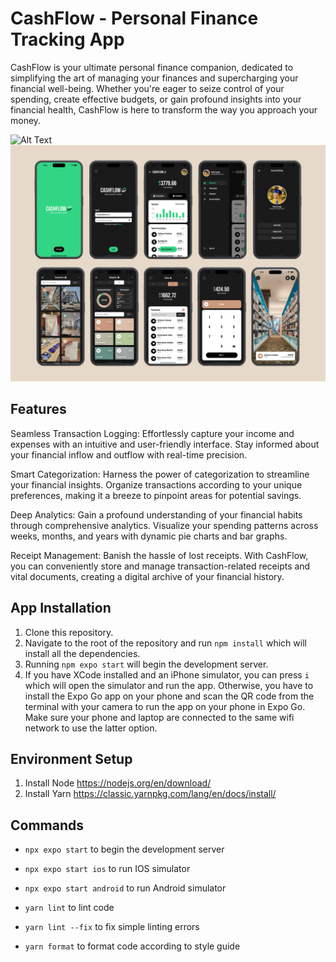 # CashFlow - Personal Finance Tracking App

CashFlow is your ultimate personal finance companion, dedicated to simplifying the art of managing your finances and supercharging your financial well-being. Whether you're eager to seize control of your spending, create effective budgets, or gain profound insights into your financial health, CashFlow is here to transform the way you approach your money.

![Alt Text](assets/README_Images/mainPhoto.png)
![Alt Text](assets/README_Images/secondPhoto.png)

## Features

Seamless Transaction Logging: Effortlessly capture your income and expenses with an intuitive and user-friendly interface. Stay informed about your financial inflow and outflow with real-time precision.

Smart Categorization: Harness the power of categorization to streamline your financial insights. Organize transactions according to your unique preferences, making it a breeze to pinpoint areas for potential savings.

Deep Analytics: Gain a profound understanding of your financial habits through comprehensive analytics. Visualize your spending patterns across weeks, months, and years with dynamic pie charts and bar graphs.

Receipt Management: Banish the hassle of lost receipts. With CashFlow, you can conveniently store and manage transaction-related receipts and vital documents, creating a digital archive of your financial history.

## App Installation

1. Clone this repository.
2. Navigate to the root of the repository and run `npm install` which will install all the dependencies.
3. Running `npm expo start` will begin the development server.
4. If you have XCode installed and an iPhone simulator, you can press `i` which will open the simulator and run the app.
Otherwise, you have to install the Expo Go app on your phone and scan the QR code from the terminal with your camera
to run the app on your phone in Expo Go. Make sure your phone and laptop are connected to the same wifi network to use the latter option.

## Environment Setup

1. Install Node
https://nodejs.org/en/download/
2. Install Yarn
https://classic.yarnpkg.com/lang/en/docs/install/

## Commands

- `npx expo start` to begin the development server
- `npx expo start ios` to run IOS simulator
- `npx expo start android` to run Android simulator

- `yarn lint` to lint code
- `yarn lint --fix` to fix simple linting errors
- `yarn format` to format code according to style guide
